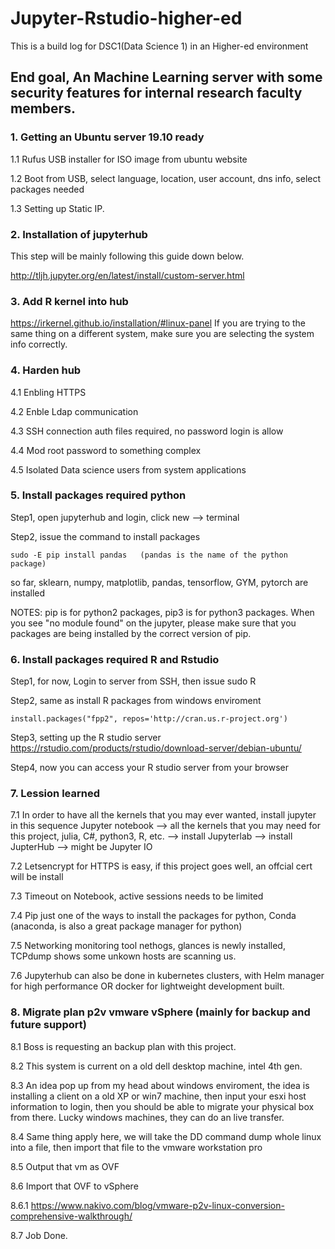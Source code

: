 # Jupyter-Rstudio-higher-ed
This is a build log for DSC1(Data Science 1) in an Higher-ed environment


## End goal, An Machine Learning server with some security features for internal research faculty members. ##


### 1. Getting an Ubuntu server 19.10 ready ### 
 1.1 Rufus USB installer for ISO image from ubuntu website 
 
 1.2 Boot from USB, select language, location, user account, dns info, select packages needed
 
 1.3 Setting up Static IP. 
 
### 2. Installation of jupyterhub ###

This step will be mainly following this guide down below. 

http://tljh.jupyter.org/en/latest/install/custom-server.html 

### 3. Add R kernel into hub  ### 

https://irkernel.github.io/installation/#linux-panel 
If you are trying to the same thing on a different system, make sure you are selecting the system info correctly. 

### 4. Harden hub ###  
4.1 Enbling HTTPS 

4.2 Enble Ldap communication 

4.3 SSH connection auth files required, no password login is allow

4.4 Mod root password to something complex 

4.5 Isolated Data science users from system applications 

### 5. Install packages required python ### 

Step1, open jupyterhub and login, click new --> terminal 

Step2, issue the command to install packages 

```
sudo -E pip install pandas   (pandas is the name of the python package) 
```

so far, sklearn, numpy, matplotlib, pandas, tensorflow, GYM, pytorch are installed


NOTES: pip is for python2 packages, pip3 is for python3 packages. 
When you see "no module found" on the jupyter, please make sure that you packages are being installed by the correct version of pip. 

### 6. Install packages required R and Rstudio ### 
Step1, for now, Login to server from SSH, then issue sudo R

Step2, same as install R packages from windows enviroment 

```
install.packages("fpp2", repos='http://cran.us.r-project.org') 
```

Step3, setting up the R studio server
https://rstudio.com/products/rstudio/download-server/debian-ubuntu/ 

Step4, now you can access your R studio server from your browser 

### 7. Lession learned ###  
7.1 In order to have all the kernels that you may ever wanted, install jupyter in this sequence 
  Jupyter notebook --> all the kernels that you may need for this project, julia, C#, python3, R, etc. --> install Jupyterlab --> install JupterHub --> might be Jupyter IO 

7.2 Letsencrypt for HTTPS is easy, if this project goes well, an offcial cert will be install 

7.3 Timeout on Notebook, active sessions needs to be limited 

7.4 Pip just one of the ways to install the packages for python, Conda (anaconda, is also a great package manager for python)

7.5 Networking monitoring tool nethogs, glances is newly installed, TCPdump shows some unkown hosts are scanning us. 

7.6 Jupyterhub can also be done in kubernetes clusters, with Helm manager for high performance OR docker for lightweight development built. 

### 8. Migrate plan p2v vmware vSphere (mainly for backup and future support) ###
8.1 Boss is requesting an backup plan with this project. 

8.2 This system is current on a old dell desktop machine, intel 4th gen.  

8.3 An idea pop up from my head about windows enviroment, the idea is installing a client on a old XP or win7 machine, then input your 
esxi host information to login, then you should be able to migrate your physical box from there. Lucky windows machines, they can do an 
live transfer.   

8.4 Same thing apply here, we will take the DD command dump whole linux into a file, then import that file to the vmware workstation pro 

8.5 Output that vm as OVF 

8.6 Import that OVF to vSphere

8.6.1 https://www.nakivo.com/blog/vmware-p2v-linux-conversion-comprehensive-walkthrough/ 

8.7 Job Done. 


